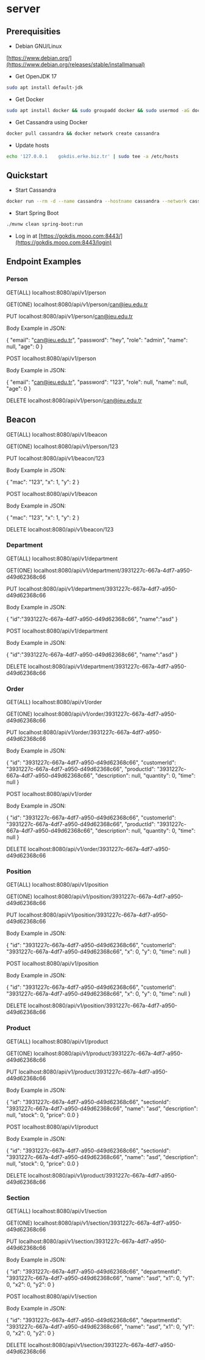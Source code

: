 # server

## Prerequisities
* Debian GNU/Linux

[https://www.debian.org/](https://www.debian.org/releases/stable/installmanual)
* Get OpenJDK 17

```sh
sudo apt install default-jdk
```
* Get Docker

```sh
sudo apt install docker && sudo groupadd docker && sudo usermod -aG docker $USER && newgrp docker
```
* Get Cassandra using Docker

```sh
docker pull cassandra && docker network create cassandra
```
* Update hosts

```sh
echo '127.0.0.1    gokdis.erke.biz.tr' | sudo tee -a /etc/hosts
```
## Quickstart
* Start Cassandra

```sh
docker run --rm -d --name cassandra --hostname cassandra --network cassandra cassandra
```
* Start Spring Boot

```sh
./mvnw clean spring-boot:run
```
* Log in at [https://gokdis.mooo.com:8443/](https://gokdis.mooo.com:8443/login)

## 
## Endpoint Examples

### Person

GET(ALL) localhost:8080/api/v1/person

GET(ONE) localhost:8080/api/v1/person/can@ieu.edu.tr

PUT localhost:8080/api/v1/person/can@ieu.edu.tr

Body Example in JSON:

{
    "email": "can@ieu.edu.tr",
    "password": "hey",
    "role": "admin",
    "name": null,
    "age": 0
}

POST localhost:8080/api/v1/person

Body Example in JSON:

{
    "email": "can@ieu.edu.tr",
    "password": "123",
    "role": null,
    "name": null,
    "age": 0 
}

DELETE localhost:8080/api/v1/person/can@ieu.edu.tr

## Beacon

GET(ALL) localhost:8080/api/v1/beacon

GET(ONE) localhost:8080/api/v1/person/123

PUT localhost:8080/api/v1/beacon/123

Body Example in JSON:

{
    "mac": "123",
    "x": 1,
    "y": 2
}

POST localhost:8080/api/v1/beacon

Body Example in JSON:

{
    "mac": "123",
    "x": 1,
    "y": 2
}

DELETE localhost:8080/api/v1/beacon/123

### Department

GET(ALL) localhost:8080/api/v1/department

GET(ONE) localhost:8080/api/v1/department/3931227c-667a-4df7-a950-d49d62368c66

PUT localhost:8080/api/v1/department/3931227c-667a-4df7-a950-d49d62368c66

Body Example in JSON:

{
    "id":"3931227c-667a-4df7-a950-d49d62368c66",
    "name":"asd"
}

POST localhost:8080/api/v1/department

Body Example in JSON:

{
    "id":"3931227c-667a-4df7-a950-d49d62368c66",
    "name":"asd"
}

DELETE localhost:8080/api/v1/department/3931227c-667a-4df7-a950-d49d62368c66

### Order

GET(ALL) localhost:8080/api/v1/order

GET(ONE) localhost:8080/api/v1/order/3931227c-667a-4df7-a950-d49d62368c66

PUT localhost:8080/api/v1/order/3931227c-667a-4df7-a950-d49d62368c66

Body Example in JSON:

{
    "id": "3931227c-667a-4df7-a950-d49d62368c66",
    "customerId": "3931227c-667a-4df7-a950-d49d62368c66",
    "productId": "3931227c-667a-4df7-a950-d49d62368c66",
    "description": null,
    "quantity": 0,
    "time": null
}

POST localhost:8080/api/v1/order

Body Example in JSON:

{
    "id": "3931227c-667a-4df7-a950-d49d62368c66",
    "customerId": "3931227c-667a-4df7-a950-d49d62368c66",
    "productId": "3931227c-667a-4df7-a950-d49d62368c66",
    "description": null,
    "quantity": 0,
    "time": null
}

DELETE localhost:8080/api/v1/order/3931227c-667a-4df7-a950-d49d62368c66

### Position

GET(ALL) localhost:8080/api/v1/position

GET(ONE) localhost:8080/api/v1/position/3931227c-667a-4df7-a950-d49d62368c66

PUT localhost:8080/api/v1/position/3931227c-667a-4df7-a950-d49d62368c66

Body Example in JSON:

{
    "id": "3931227c-667a-4df7-a950-d49d62368c66",
    "customerId": "3931227c-667a-4df7-a950-d49d62368c66",
    "x": 0,
    "y": 0,
    "time": null
}

POST localhost:8080/api/v1/position

Body Example in JSON:

{
    "id": "3931227c-667a-4df7-a950-d49d62368c66",
    "customerId": "3931227c-667a-4df7-a950-d49d62368c66",
    "x": 0,
    "y": 0,
    "time": null
}

DELETE localhost:8080/api/v1/position/3931227c-667a-4df7-a950-d49d62368c66

### Product

GET(ALL) localhost:8080/api/v1/product

GET(ONE) localhost:8080/api/v1/product/3931227c-667a-4df7-a950-d49d62368c66

PUT localhost:8080/api/v1/product/3931227c-667a-4df7-a950-d49d62368c66

Body Example in JSON:

{
    "id": "3931227c-667a-4df7-a950-d49d62368c66",
    "sectionId": "3931227c-667a-4df7-a950-d49d62368c66",
    "name": "asd",
    "description": null,
    "stock": 0,
    "price": 0.0
}

POST localhost:8080/api/v1/product

Body Example in JSON:

{
    "id": "3931227c-667a-4df7-a950-d49d62368c66",
    "sectionId": "3931227c-667a-4df7-a950-d49d62368c66",
    "name": "asd",
    "description": null,
    "stock": 0,
    "price": 0.0
}

DELETE localhost:8080/api/v1/product/3931227c-667a-4df7-a950-d49d62368c66

### Section

GET(ALL) localhost:8080/api/v1/section

GET(ONE) localhost:8080/api/v1/section/3931227c-667a-4df7-a950-d49d62368c66

PUT localhost:8080/api/v1/section/3931227c-667a-4df7-a950-d49d62368c66

Body Example in JSON:

{
    "id": "3931227c-667a-4df7-a950-d49d62368c66",
    "departmentId": "3931227c-667a-4df7-a950-d49d62368c66",
    "name": "asd",
    "x1": 0,
    "y1": 0,
    "x2": 0,
    "y2": 0
}

POST localhost:8080/api/v1/section

Body Example in JSON:

{
    "id": "3931227c-667a-4df7-a950-d49d62368c66",
    "departmentId": "3931227c-667a-4df7-a950-d49d62368c66",
    "name": "asd",
    "x1": 0,
    "y1": 0,
    "x2": 0,
    "y2": 0
}

DELETE localhost:8080/api/v1/section/3931227c-667a-4df7-a950-d49d62368c66
